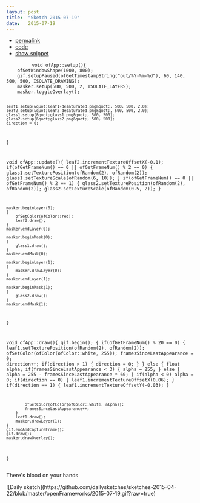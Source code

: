 ```yaml
---
layout: post
title:  "Sketch 2015-07-19"
date:   2015-07-19
---
```

<div class="code">
    <ul>
		<li><a href="{% post_url 2015-07-19-sketch %}">permalink</a></li>
		<li><a href="https://github.com/dailysketches/dailySketches/tree/master/sketches/2015-07-19">code</a></li>
		<li><a href="#" class="snippet-button">show snippet</a></li>
	</ul>
    <pre class="snippet">
        <code class="cpp">void ofApp::setup(){
    ofSetWindowShape(1000, 800);
    gif.setupPaused(ofGetTimestampString(&quot;out/%Y-%m-%d&quot;), 60, 140, 500, 500, ISOLATE_DRAWING);
    masker.setup(500, 500, 2, ISOLATE_LAYERS);
    masker.toggleOverlay();
    
    leaf1.setup(&quot;leaf1-desaturated.png&quot;, 500, 500, 2.0);
    leaf2.setup(&quot;leaf2-desaturated.png&quot;, 500, 500, 2.0);
    glass1.setup(&quot;glass1.png&quot;, 500, 500);
    glass2.setup(&quot;glass2.png&quot;, 500, 500);
    direction = 0;
}

void ofApp::update(){
    leaf2.incrementTextureOffsetX(-0.1);
    if(ofGetFrameNum() == 0 || ofGetFrameNum() % 2 == 0) {
        glass1.setTexturePosition(ofRandom(2), ofRandom(2));
        glass1.setTextureScale(ofRandom(6, 10));
    }
    if(ofGetFrameNum() == 0 || ofGetFrameNum() % 2 == 1) {
        glass2.setTexturePosition(ofRandom(2), ofRandom(2));
        glass2.setTextureScale(ofRandom(0.5, 2));
    }

    masker.beginLayer(0);
    {
        ofSetColor(ofColor::red);
        leaf2.draw();
    }
    masker.endLayer(0);
    
    masker.beginMask(0);
    {
        glass1.draw();
    }
    masker.endMask(0);
    
    masker.beginLayer(1);
    {
        masker.drawLayer(0);
    }
    masker.endLayer(1);
    
    masker.beginMask(1);
    {
        glass2.draw();
    }
    masker.endMask(1);
}

void ofApp::draw(){
    gif.begin();
    {
        if(ofGetFrameNum() % 20 == 0) {
            leaf1.setTexturePosition(ofRandom(2), ofRandom(2));
            ofSetColor(ofColor(ofColor::white, 255));
            framesSinceLastAppearance = 0;
            direction++;
            if(direction &gt; 1) {
                direction = 0;
            }
        } else {
            float alpha;
            if(framesSinceLastAppearance &lt; 3) {
                alpha = 255;
            } else {
                alpha = 255 - framesSinceLastAppearance * 60;
            }
            if(alpha &lt; 0) alpha = 0;
            if(direction == 0) {
                leaf1.incrementTextureOffsetX(0.06);
            }
            if(direction == 1) {
                leaf1.incrementTextureOffsetY(-0.03);
            }

            ofSetColor(ofColor(ofColor::white, alpha));
            framesSinceLastAppearance++;
        }
        leaf1.draw();
        masker.drawLayer(1);
    }
    gif.endAndCaptureFrame();
    gif.draw();
    masker.drawOverlay();
}</code>
    </pre>
</div>
<p class="description">There's blood on your hands</p>
![Daily sketch](https://github.com/dailysketches/sketches-2015-04-22/blob/master/openFrameworks/2015-07-19.gif?raw=true)
